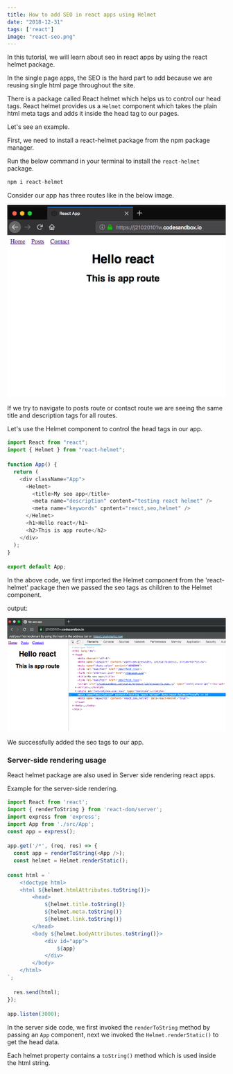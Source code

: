 ```yaml
---
title: How to add SEO in react apps using Helmet
date: "2018-12-31"
tags: ['react']
image: "react-seo.png"
---
```


In this tutorial, we will learn about seo in react apps by using the react helmet package.


In the single page apps, the SEO is the hard part to add because we are reusing single html page throughout the site.

There is a package called React helmet which helps us to control our head tags. React helmet provides us a `Helmet` component which takes the plain html meta tags and adds it inside the head tag to our pages.

Let's see an example.

First, we need to install a react-helmet package from the npm package manager.

Run the below command in your terminal to install the `react-helmet` package.

```js
npm i react-helmet
```
Consider our app has three routes like in the below image.

![react routing seo](./react-routing-seo.png)

If we try to navigate to posts route or contact route we are seeing the same title and description tags for all routes.

Let's use the Helmet component to control the head tags in our app.

```js
import React from "react";
import { Helmet } from "react-helmet";

function App() {
  return (
    <div className="App">
      <Helmet>
        <title>My seo app</title>
        <meta name="description" content="testing react helmet" />
        <meta name="keywords" cpntent="react,seo,helmet" />
      </Helmet>
      <h1>Hello react</h1>
      <h2>This is app route</h2>
    </div>
  );
}

export default App;

```

In the above code, we first imported the Helmet component from the 'react-helmet' package then we passed the seo tags as children to the Helmet component.

output:

![React seo example](./react-seo-example.png)

We successfully added the seo tags to our app.

### Server-side rendering usage

React helmet package are also used in Server side rendering react apps.

Example for the server-side rendering.

```js
import React from 'react';
import { renderToString } from 'react-dom/server';
import express from 'express';
import App from './src/App';
const app = express();

app.get('/*', (req, res) => {
  const app = renderToString(<App />);
  const helmet = Helmet.renderStatic();

const html = `
    <!doctype html>
    <html ${helmet.htmlAttributes.toString()}>
        <head>
            ${helmet.title.toString()}
            ${helmet.meta.toString()}
            ${helmet.link.toString()}
        </head>
        <body ${helmet.bodyAttributes.toString()}>
            <div id="app">
                ${app}
            </div>
        </body>
    </html>
`;

  res.send(html);
});

app.listen(3000);
```

In the server side code, we first invoked the `renderToString` method by passing an `App` component, next we invoked the `Helmet.renderStatic()` to get the head data.

Each helmet property contains a `toString()` method which is used inside the html string.